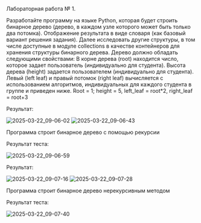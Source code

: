 Лабораторная работа № 1.

Разработайте программу на языке Python, которая будет строить бинарное дерево (дерево, в каждом узле которого может быть только два потомка). Отображение результата в виде словаря (как базовый вариант решения задания). Далее исследовать другие структуры, в том числе доступные в модуле collections в качестве контейнеров для хранения структуры бинарного дерева. Дерево должно обладать следующими свойствами: В корне дерева (root) находится число, которое задает пользователь (индивидуально для студента). Высота дерева (height) задается пользователем (индивидуально для студента). Левый (left leaf) и правый потомок (right leaf) вычисляется с использованием алгоритмов, индивидуальных для каждого студента в группе и приведен ниже. Root = 1; height = 5, left_leaf = root*2, right_leaf = root+3

Результат:

![2025-03-22_09-06-02](https://github.com/user-attachments/assets/49d8ea2a-999f-44a3-9eb0-234c12929b67)   ![2025-03-22_09-06-43](https://github.com/user-attachments/assets/caadf32a-add2-40eb-8323-52539163db96)

Программа строит бинарное дерево с помощью рекурсии

Результат теста:

![2025-03-22_09-06-59](https://github.com/user-attachments/assets/8a33fc85-09e4-4879-ab73-c48fa63615d3)

Результат:

![2025-03-22_09-07-16](https://github.com/user-attachments/assets/07756ddf-7d75-480e-aa93-7f0cd0e26300)   ![2025-03-22_09-07-28](https://github.com/user-attachments/assets/e41d3616-70b9-4034-a286-a19d42000f1c)

Программа строит бинарное дерево нерекурсивным методом

Результат теста:

![2025-03-22_09-07-40](https://github.com/user-attachments/assets/6d728b8e-0cf3-443b-9671-1e02865645c5)


